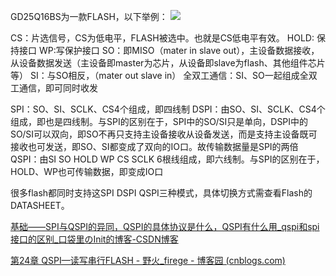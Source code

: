 
GD25Q16BS为一款FLASH，以下举例：
![](Pasted%20image%2020230701232049.png)

CS：片选信号，CS为低电平，FLASH被选中。也就是CS低电平有效。
HOLD: 保持接口
WP:写保护接口
SO：即MISO（mater in slave out），主设备数据接收，从设备数据发送（主设备即master为芯片，从设备即slave为flash、其他组件芯片等）
SI：与SO相反，（mater out slave in）
全双工通信：SI、SO一起组成全双工通信，即可同时收发

SPI：SO、SI、SCLK、CS4个组成，即四线制
DSPI：由SO、SI、SCLK、CS4个组成，即也是四线制。与SPI的区别在于，SPI中的SO/SI只是单向，DSPI中的SO/SI可以双向，即SO不再只支持主设备接收从设备发送，而是支持主设备既可接收也可发送，即SO、SI都变成了双向的IO口。故传输数据量是SPI的两倍
QSPI：由SI SO HOLD WP CS SCLK 6根线组成，即六线制。与SPI的区别在于，HOLD、WP也可传输数据，即变成IO口

很多flash都同时支持这SPI DSPI QSPI三种模式，具体切换方式需查看Flash的DATASHEET。


[基础——SPI与QSPI的异同，QSPI的具体协议是什么，QSPI有什么用_qspi和spi接口的区别_口袋里のInit的博客-CSDN博客](https://blog.csdn.net/wangguchao/article/details/105593303)

[第24章 QSPI—读写串行FLASH - 野火_firege - 博客园 (cnblogs.com)](https://www.cnblogs.com/firege/p/9435349.html)